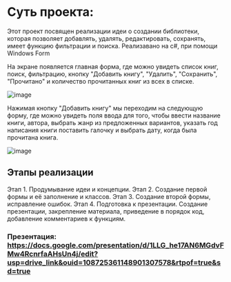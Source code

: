 # Суть проекта:
Этот проект посвящен реализации идеи о создании библиотеки, которая позволяет добавлять, удалять, редактировать, сохранять, имеет функцию фильтрации и поиска. Реализавано на c#, при помощи Windows Form

На экране появляется главная форма, где можно увидеть список книг, поиск, фильтрацию, кнопку "Добавить книгу", "Удалить", "Сохранить", "Прочитано" и количество прочитанных книг из всех в списке.

![image](https://github.com/user-attachments/assets/fc59010a-f551-4f6e-a753-71f1bde45dc2)

Нажимая кнопку "Добавить книгу" мы переходим на следующую форму, где можно увидеть поля ввода для того, чтобы ввести название книги, автора, выбрать жанр из предложенных вариантов, указать год написания книги поставить галочку и выбрать дату, когда была прочитана книга.

![image](https://github.com/user-attachments/assets/3da79263-89e2-4ac4-90fc-c19ad625fde3)

## Этапы реализации
Этап 1. Продумывание идеи и концепции.
Этап 2. Создание первой формы и её заполнение и классов.
Этап 3. Создание второй формы, исправление ошибок.
Этап 4. Подготовка к презентации. Создание презентации, закрепление материала, приведение в порядок код, добавление комментариев к функциям.

### Презентация: https://docs.google.com/presentation/d/1LLG_he17AN6MGdvFMw4RcnrfaAHsUn4j/edit?usp=drive_link&ouid=108725361148901307578&rtpof=true&sd=true
